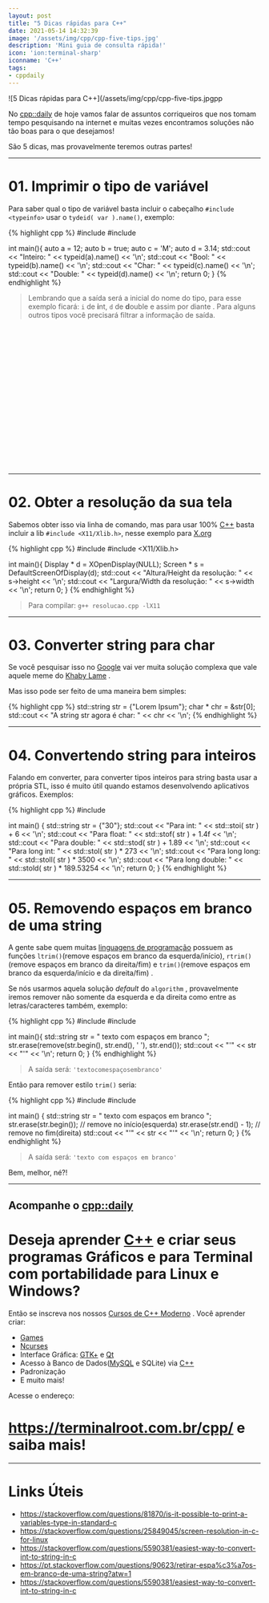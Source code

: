 ```yaml
---
layout: post
title: "5 Dicas rápidas para C++"
date: 2021-05-14 14:32:39
image: '/assets/img/cpp/cpp-five-tips.jpg'
description: 'Mini guia de consulta rápida!'
icon: 'ion:terminal-sharp'
iconname: 'C++'
tags:
- cppdaily
---
```


![5 Dicas rápidas para C++](/assets/img/cpp/cpp-five-tips.jpgpp

No [cpp::daily](https://terminalroot.com.br/tags#cppdaily) de hoje vamos falar de assuntos corriqueiros que nos tomam tempo pesquisando na internet e muitas vezes encontramos soluções não tão boas para o que desejamos!

São 5 dicas, mas provavelmente teremos outras partes!

---

# 01. Imprimir o tipo de variável
Para saber qual o tipo de variável basta incluir o cabeçalho `#include <typeinfo>` usar o `tydeid( var ).name()`, exemplo:

{% highlight cpp %}
#include <iostream>
#include <typeinfo>

int main(){
  auto a = 12;
  auto b = true;
  auto c = 'M';
  auto d = 3.14;
  std::cout << "Inteiro: " << typeid(a).name() << '\n';
  std::cout << "Bool: " << typeid(b).name() << '\n';
  std::cout << "Char: " << typeid(c).name() << '\n';
  std::cout << "Double: " << typeid(d).name() << '\n';
  return 0;
}
{% endhighlight %}
> Lembrando que a saída será a inicial do nome do tipo, para esse exemplo ficará: `i` de **i**nt, `d` de **d**ouble e assim por diante . Para alguns outros tipos você precisará filtrar a informação de saída. 

<!-- QUADRADO -->
<script async src="//pagead2.googlesyndication.com/pagead/js/adsbygoogle.js"></script>
<ins class="adsbygoogle"
style="display:inline-block;width:336px;height:280px"
data-ad-client="ca-pub-2838251107855362"
data-ad-slot="5351066970"></ins>
<script>
(adsbygoogle = window.adsbygoogle || []).push({});
</script>


---

# 02. Obter a resolução da sua tela
Sabemos obter isso via linha de comando, mas para usar 100% [C++](https://terminalroot.com.br/cpp) basta incluir a lib `#include <X11/Xlib.h>`, nesse exemplo para [X.org](https://x.org)

{% highlight cpp %}
#include <iostream>
#include <X11/Xlib.h>

int main(){
  Display * d = XOpenDisplay(NULL);
  Screen *  s = DefaultScreenOfDisplay(d);
  std::cout << "Altura/Height da resolução: " << s->height << '\n';
  std::cout << "Largura/Width da resolução: " << s->width << '\n';
  return 0;
}
{% endhighlight %}
> Para compilar: `g++ resolucao.cpp -lX11`

---

# 03. Converter string para char
Se você pesquisar isso no [Google](https://google.com/) vai ver muita solução complexa que vale aquele meme do [Khaby Lame](https://twitter.com/KhabyLame/header_photo) .

Mas isso pode ser feito de uma maneira bem simples:

{% highlight cpp %}
std::string str = {"Lorem Ipsum"};
char * chr = &str[0];
std::cout << "A string str agora é char: " << chr << '\n';
{% endhighlight %}

---

# 04. Convertendo string para inteiros
Falando em converter, para converter tipos inteiros para string basta usar a própria STL, isso é muito útil quando estamos desenvolvendo aplicativos gráficos. Exemplos:

{% highlight cpp %}
#include <iostream>

int main() {
  std::string str = {"30"};
  std::cout << "Para int: " << std::stoi( str ) + 6 << '\n';
  std::cout << "Para float: " << std::stof( str ) + 1.4f << '\n';
  std::cout << "Para double: " << std::stod( str ) + 1.89 << '\n';
  std::cout << "Para long int: " << std::stol( str ) * 273 << '\n';
  std::cout << "Para long long: " << std::stoll( str ) * 3500 << '\n';
  std::cout << "Para long double: " << std::stold( str ) * 189.53254 << '\n';
  return 0;
}
{% endhighlight %}


---

# 05. Removendo espaços em branco de uma string
A gente sabe quem muitas [linguagens de programação]() possuem as funções `ltrim()`(remove espaços em branco da esquerda/início), `rtrim()`(remove espaços em branco da direita/fim) e `trim()`(remove espaços em branco da esquerda/início e da direita/fim) .

<!-- RETANGULO LARGO 2 -->
<script async src="//pagead2.googlesyndication.com/pagead/js/adsbygoogle.js"></script>
<ins class="adsbygoogle"
style="display:block; text-align:center;"
data-ad-layout="in-article"
data-ad-format="fluid"
data-ad-client="ca-pub-2838251107855362"
data-ad-slot="8549252987"></ins>
<script>
(adsbygoogle = window.adsbygoogle || []).push({});
</script>


Se nós usarmos aquela solução *default* do `algorithm` , provavelmente iremos remover não somente da esquerda e da direita como entre as letras/caracteres também, exemplo:

{% highlight cpp %}
#include <iostream>
#include <algorithm>

int main(){
  std::string str = " texto com espaços em branco ";
  str.erase(remove(str.begin(), str.end(), ' '), str.end());
  std::cout << "'" << str << "'" << '\n';
  return 0;
}
{% endhighlight %}
> A saída será: `'textocomespaçosembranco'`

Então para remover estilo `trim()` seria:

{% highlight cpp %}
#include <iostream>
#include <algorithm>

int main() {
    std::string str = " texto com espaços em branco ";
    str.erase(str.begin()); // remove no início(esquerda)
    str.erase(str.end() -  1); // remove no fim(direita)
    std::cout << "'" << str << "'" << '\n';
    return 0;
}
{% endhighlight %}
> A saída será: `'texto com espaços em branco'`

Bem, melhor, né?!

---

## Acompanhe o [cpp::daily](https://terminalroot.com.br/tags#cppdaily)

# Deseja aprender [C++](https://terminalroot.com.br/cpp/) e criar seus programas Gráficos e para Terminal com portabilidade para Linux e Windows?
Então se inscreva nos nossos [Cursos de C++ Moderno](https://terminalroot.com.br/cpp/) . Você aprender criar:
- [Games](https://terminalroot.com.br/tags#games)
- [Ncurses](https://terminalroot.com.br/2021/02/crie-programas-graficos-no-terminal-com-cpp-e-ncurses.html)
- Interface Gráfica: [GTK+](https://terminalroot.com.br/2020/08/anjuta-o-melhor-ide-para-c-com-gtkmm.html) e [Qt](https://terminalroot.com.br/2021/02/gerencie-suas-contas-financeiras-pessoais-com-terminal-finances.html)
- Acesso à Banco de Dados([MySQL](https://terminalroot.com.br/mysql/) e SQLite) via [C++](https://terminalroot.com.br/cpp/)
- Padronização
- E muito mais!

Acesse o endereço:
# <https://terminalroot.com.br/cpp/> e saiba mais!


---

# Links Úteis
+ <https://stackoverflow.com/questions/81870/is-it-possible-to-print-a-variables-type-in-standard-c>
+ <https://stackoverflow.com/questions/25849045/screen-resolution-in-c-for-linux>
+ <https://stackoverflow.com/questions/5590381/easiest-way-to-convert-int-to-string-in-c>
+ <https://pt.stackoverflow.com/questions/90623/retirar-espa%c3%a7os-em-branco-de-uma-string?atw=1>
+ <https://stackoverflow.com/questions/5590381/easiest-way-to-convert-int-to-string-in-c>


